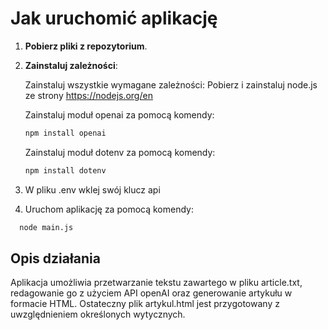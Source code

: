 # Jak uruchomić aplikację

1. **Pobierz pliki z repozytorium**.
2. **Zainstaluj zależności**:

   Zainstaluj wszystkie wymagane zależności:
   Pobierz i zainstaluj node.js ze strony https://nodejs.org/en

   Zainstaluj moduł openai za pomocą komendy:
   ```bash
   npm install openai
   ```
   Zainstaluj moduł dotenv za pomocą komendy:
   ```bash
   npm install dotenv
   ```
   
4. W pliku .env wklej swój klucz api
5. Uruchom aplikację za pomocą komendy:
 ```bash
   node main.js
   ```
## Opis działania
Aplikacja umożliwia przetwarzanie tekstu zawartego w pliku article.txt, redagowanie go z użyciem API openAI oraz generowanie artykułu w formacie HTML. Ostateczny plik artykul.html jest przygotowany z uwzględnieniem określonych wytycznych.
